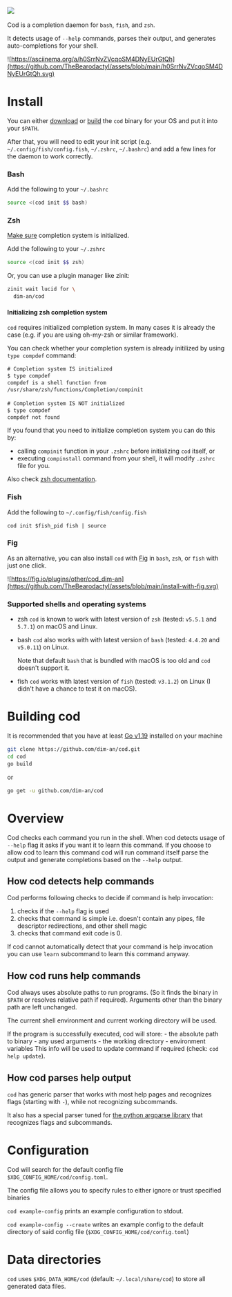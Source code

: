 ![](https://img.shields.io/badge/GO-passing-green?style=for-the-badge&logo=Go)

Cod is a completion daemon for ```bash```, ```fish```, and ```zsh```.

It detects usage of ```--help``` commands, parses their output, and generates
auto-completions for your shell.

![https://asciinema.org/a/h0SrrNvZVcqoSM4DNyEUrGtQh](https://github.com/TheBearodactyl/assets/blob/main/h0SrrNvZVcqoSM4DNyEUrGtQh.svg)

# Install

  You can either [download](https://github.com/dim-an/cod/releases) or [build](https://github.com/dim-an/cod/blob/master/README.org#Build) the ```cod``` binary
  for your OS and put it into your ```$PATH```.

  After that, you will need to edit your init script (e.g. ```~/.config/fish/config.fish```, ```~/.zshrc```, ```~/.bashrc```) and add a few lines for
  the daemon to work correctly.

### Bash
   Add the following to your ```~/.bashrc```
   ```bash
   source <(cod init $$ bash)
   ```

### Zsh
   [Make sure](#compsys_init) completion system is initialized.

   Add the following to your ```~/.zshrc```
   ```zsh
   source <(cod init $$ zsh)
   ```
   Or, you can use a plugin manager like zinit:
   ```zsh
   zinit wait lucid for \
     dim-an/cod
   ```

#### <a name="compsys_init"></a> Initializing zsh completion system

  `cod` requires initialized completion system.
  In many cases it is already the case (e.g. if you are using oh-my-zsh or similar framework).

  You can check whether your completion system is already initilized by using `type compdef` command:
  ```
  # Completion system IS initialized
  $ type compdef
  compdef is a shell function from /usr/share/zsh/functions/Completion/compinit

  # Completion system IS NOT initialized
  $ type compdef
  compdef not found
  ```

  If you found that you need to initialize completion system you can do this by:

   - calling `compinit` function in your `.zshrc` before initializing `cod` itself, or
   - executing `compinstall` command from your shell, it will modify `.zshrc` file for you.

  Also check [zsh documentation](https://zsh.sourceforge.io/Doc/Release/Completion-System.html).


### Fish
   Add the following to ```~/.config/fish/config.fish```
   ```fish
   cod init $fish_pid fish | source
   ```

### Fig

As an alternative, you can also install ```cod``` with [Fig](https://fig.io/plugins/other/cod_dim-an) in ```bash```, ```zsh```, or ```fish``` with just one click.

![https://fig.io/plugins/other/cod_dim-an](https://github.com/TheBearodactyl/assets/blob/main/install-with-fig.svg)

### Supported shells and operating systems

   - zsh
   ```cod``` is known to work with latest version of ```zsh``` (tested: ```v5.5.1``` and
   ```5.7.1```) on macOS and Linux.

   - bash
   ```cod``` also works with with latest version of ```bash``` (tested: ```4.4.20``` and
   ```v5.0.11```) on Linux.

     Note that default ```bash``` that is bundled with macOS is too old and ```cod```
     doesn't support it.

   - fish
   ```cod``` works with latest version of ```fish``` (tested: ```v3.1.2```) on Linux
   (I didn't have a chance to test it on macOS).


# Building cod
  It is recommended that you have at least [Go v1.19](https://golang.org/dl/) installed on your machine
  ```bash
  git clone https://github.com/dim-an/cod.git
  cd cod
  go build
  ```

  or

  ```bash
  go get -u github.com/dim-an/cod
  ```

# Overview
  Cod checks each command you run in the shell. When cod detects usage of
  ```--help``` flag it asks if you want it to learn this command. If you choose
  to allow cod to learn this command cod will run command itself parse the
  output and generate completions based on the ```--help``` output.

## How cod detects help commands
   Cod performs following checks to decide if command is help invocation:
   1. checks if the ```--help``` flag is used
   2. checks that command is simple i.e. doesn't contain any pipes, file
     descriptor redirections, and other shell magic
   3. checks that command exit code is 0.

   If cod cannot automatically detect that your command is help invocation
   you can use ```learn``` subcommand to learn this command anyway.

## How cod runs help commands
   Cod always uses absolute paths to run programs. (So it finds the binary in
   ```$PATH``` or resolves relative path if required). Arguments other than
   the binary path are left unchanged.

   The current shell environment and current working directory will be
   used.

   If the program is successfully executed, cod will store:
     - the absolute path to binary
     - any used arguments
     - the working directory
     - environment variables
   This info will be used to update command if required (check:
   ```cod help update```).

## How cod parses help output
   ```cod``` has generic parser that works with most help pages and
   recognizes flags (starting with ```-```), while not recognizing subcommands.

   It also has a special parser tuned for [the python argparse library](https://docs.python.org/library/argparse.html)
   that recognizes flags and subcommands.

# Configuration
  Cod will search for the default config file ```$XDG_CONFIG_HOME/cod/config.toml```.

  The config file allows you to specify rules to either ignore or trust specified binaries

  ```cod example-config``` prints an example configuration to stdout.

  ```cod example-config --create``` writes an example config to the default directory of said config file (```$XDG_CONFIG_HOME/cod/config.toml```)

# Data directories
  ```cod``` uses ```$XDG_DATA_HOME/cod``` (default: ```~/.local/share/cod```) to store all
  generated data files.
